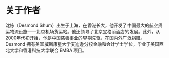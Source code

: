 # 关于作者

沈栋（Desmond Shum）出生于上海，在香港长大，他开发了中国最大的航空货运物流设施——北京机场货运站。他还领导了北京宝格丽酒店的发展。此外，从2000年代初开始，他是中国慈善事业的早期先驱，在国内外广泛捐赠。Desmond 拥有美国威斯康星大学麦迪逊分校金融和会计学士学位，毕业于美国西北大学和香港科技大学联合 EMBA 项目。
